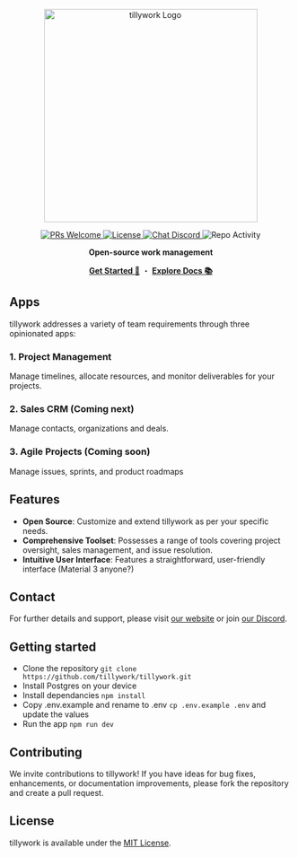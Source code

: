 <p align="center">
  <a target="_blank" href="https://tilly.work">
    <picture>
      <source media="(prefers-color-scheme: dark)" srcset="https://cdn.tilly.work/logo-white.png">
      <img alt="tillywork Logo" src="https://cdn.tilly.work/logo-black.png" width="380"/>
    </picture>
  </a>
</p>
<p align="center">
  <a href="https://makeapullrequest.com" target="_blank">
    <img src="https://img.shields.io/badge/PRs-welcome-brightgreen.svg" alt="PRs Welcome" />
  </a>
  <a href="https://github.com/tillywork/tillywork/blob/main/LICENSE" target="_blank">
    <img src="https://img.shields.io/badge/License-MIT-blue.svg" alt="License" />
  </a>
  <a href="https://discord.gg/Ttn4WeNJbb" target="_blank">
    <img src="https://img.shields.io/discord/1241636783465168977?logo=discord&logoColor=white&label=Chat&color=7289da" alt="Chat Discord" />
  </a>
  <img src="https://img.shields.io/github/commit-activity/w/tillywork/tillywork" alt="Repo Activity" />
</p>
<p align="center">
  <strong>Open-source work management</strong>
</p>
<p align="center">
  <a target="_blank" href="https://docs.tilly.work/getting-started/using-tillywork"><strong>Get Started 👋</strong></a> ・ <a target="_blank" href="https://docs.tilly.work"><strong>Explore Docs 📚</strong></a>
</p>

## Apps

tillywork addresses a variety of team requirements through three opinionated apps:

### 1. Project Management

Manage timelines, allocate resources, and monitor deliverables for your projects.

### 2. Sales CRM (Coming next)

Manage contacts, organizations and deals.

### 3. Agile Projects (Coming soon)

Manage issues, sprints, and product roadmaps

## Features

- **Open Source**: Customize and extend tillywork as per your specific needs.
- **Comprehensive Toolset**: Possesses a range of tools covering project oversight, sales management, and issue resolution.
- **Intuitive User Interface**: Features a straightforward, user-friendly interface (Material 3 anyone?)

## Contact

For further details and support, please visit [our website](https://tilly.work) or join [our Discord](https://discord.gg/Ttn4WeNJbb).

## Getting started

- Clone the repository `git clone https://github.com/tillywork/tillywork.git`
- Install Postgres on your device
- Install dependancies `npm install`
- Copy .env.example and rename to .env `cp .env.example .env` and update the values
- Run the app `npm run dev`

## Contributing

We invite contributions to tillywork! If you have ideas for bug fixes, enhancements, or documentation improvements, please fork the repository and create a pull request.

## License

tillywork is available under the [MIT License](LICENSE).
